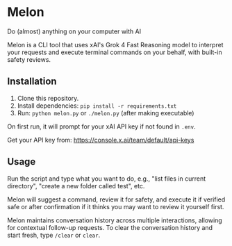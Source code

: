 # Melon
Do (almost) anything on your computer with AI

Melon is a CLI tool that uses xAI's Grok 4 Fast Reasoning model to interpret your requests and execute terminal commands on your behalf, with built-in safety reviews.

## Installation

1. Clone this repository.
2. Install dependencies: `pip install -r requirements.txt`
3. Run: `python melon.py` or `./melon.py` (after making executable)

On first run, it will prompt for your xAI API key if not found in `.env`.

Get your API key from: https://console.x.ai/team/default/api-keys

## Usage

Run the script and type what you want to do, e.g., "list files in current directory", "create a new folder called test", etc.

Melon will suggest a command, review it for safety, and execute it if verified safe or after confirmation if it thinks you may want to review it yourself first.

Melon maintains conversation history across multiple interactions, allowing for contextual follow-up requests. To clear the conversation history and start fresh, type `/clear` or `clear`.
